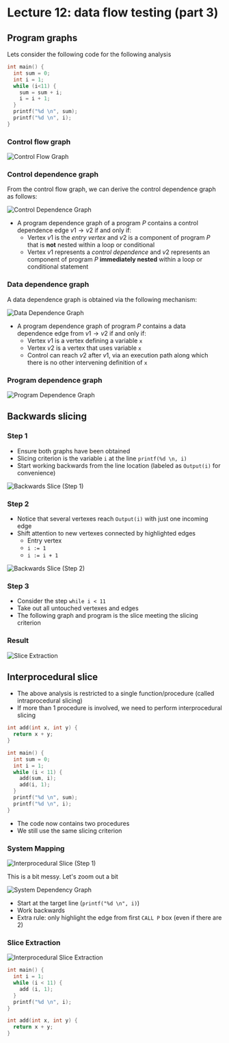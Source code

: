 # Lecture 12: data flow testing (part 3)

## Program graphs

Lets consider the following code for the following analysis

```C
int main() {
  int sum = 0;
  int i = 1;
  while (i<11) {
    sum = sum + i;
    i = i + 1;
  }
  printf("%d \n", sum);
  printf("%d \n", i);
}
```

### Control flow graph

![Control Flow Graph](./figures/control-flow-graph.png)

### Control dependence graph

From the control flow graph, we can derive the control dependence graph as follows:

![Control Dependence Graph](./figures/control-dependence-graph.png)

- A program dependence graph of a program $P$ contains a control dependence edge $v1 \to v2$ if and only if:
  - Vertex $v1$ is the *entry vertex* and $v2$ is a component of program $P$ that is **not** nested within a loop or conditional
  - Vertex $v1$ represents a *control dependence* and $v2$ represents an component of program $P$ **immediately nested** within a loop or conditional statement

### Data dependence graph

A data dependence graph is obtained via the following mechanism:

![Data Dependence Graph](./figures/data-dependence-graph.png)

- A program dependence graph of program $P$ contains a data dependence edge from $v1 \to v2$ if and only if:
  - Vertex $v1$ is a vertex defining a variable `x`
  - Vertex $v2$ is a vertex that uses variable `x`
  - Control can reach $v2$ after $v1$, via an execution path along which there is no other intervening definition of `x`

### Program dependence graph

![Program Dependence Graph](./figures/program-dependence-graph.png)

## Backwards slicing

### Step 1

- Ensure both graphs have been obtained
- Slicing criterion is the variable `i` at the line `printf(%d \n, i)`
- Start working backwards from the line location (labeled as `Output(i)` for convenience)

![Backwards Slice (Step 1)](./figures/backwards-slice-step-1.png)

### Step 2

- Notice that several vertexes reach `Output(i)` with just one incoming edge
- Shift attention to new vertexes connected by highlighted edges
  - Entry vertex
  - `i := 1`
  - `i := i + 1`

![Backwards Slice (Step 2)](./figures/backwards-slice-step-2.png)

### Step 3

- Consider the step `while i < 11`
- Take out all untouched vertexes and edges
- The following graph and program is the slice meeting the slicing criterion

### Result

![Slice Extraction](./figures/slice-extraction.png)

## Interprocedural slice

- The above analysis is restricted to a single function/procedure (called intraprocedural slicing)
- If more than 1 procedure is involved, we need to perform interprocedural slicing

```C
int add(int x, int y) {
  return x + y;
}

int main() {
  int sum = 0;
  int i = 1;
  while (i < 11) {
    add(sum, i);
    add(i, 1);
  }
  printf("%d \n", sum);
  printf("%d \n", i);
}
```

- The code now contains two procedures
- We still use the same slicing criterion

### System Mapping

![Interprocedural Slice (Step 1)](./figures/interprocedural-slice-step-1.png)

This is a bit messy. Let's zoom out a bit

![System Dependency Graph](./figures/system-dependency-graph.png)

- Start at the target line (`printf("%d \n", i)`)
- Work backwards
- Extra rule: only highlight the edge from first `CALL P` box (even if there are 2)

### Slice Extraction

![Interprocedural Slice Extraction](./figures/interprocedural-slice-extraction.png)

```C
int main() {
  int i = 1;
  while (i < 11) {
    add (i, 1);
  }
  printf("%d \n", i);
}

int add(int x, int y) {
  return x + y;
}
```
